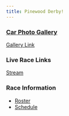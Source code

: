 ```yaml
---
title: Pinewood Derby!
---
```


### [Car Photo Gallery](https://www.smugmug.com/gallery/n-2x9VSM/)

[Gallery Link](https://www.smugmug.com/gallery/n-2x9VSM/)

### Live Race Links

[Stream](https://multistream.co/p/BUZ0bGp-IpV/Pack_959_Pinewood_Derby)

### Race Information

* [Roster](/pwd/roster.pdf)
* [Schedule](/pwd/schedule.pdf)